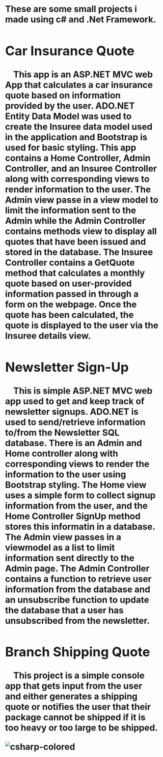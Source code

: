 <!DOCTYPE html>

<html>
<body>
  
 <h1>These are some small projects i made using c# and .Net Framework.<h/1>
  
  
   <h2>Car Insurance Quote</h2>
     &nbsp;&nbsp;&nbsp;&nbsp;This app is an ASP.NET MVC web App that calculates a car insurance quote based on information provided by the user. ADO.NET Entity Data Model was used to create the Insuree data model used in the application and Bootstrap is used for basic styling. This app contains a Home Controller, Admin Controller, and an Insuree Controller along with corresponding views to render information to the user. The Admin view passe in a view model to limit the information sent to the Admin while the Admin Controller contains methods view to display all quotes that have been issued and stored in the database. The Insuree Controller contains a GetQuote method that calculates a monthly quote based on user-provided information passed in through a form on the webpage. Once the quote has been calculated, the quote is displayed to the user via the Insuree details view.
   <h2>Newsletter Sign-Up</h2>
   &nbsp;&nbsp;&nbsp;&nbsp;This is simple ASP.NET MVC web app used to get and keep track of newsletter signups. ADO.NET is used to send/retrieve information to/from the Newsletter SQL database. There is an Admin and Home controller along with corresponding views to render the information to the user using Bootstrap styling. The Home view uses a simple form to collect signup information from the user, and the Home Controller SignUp method stores this informatin in a database. The Admin view passes in a viewmodel as a list to limit information sent directly to the Admin page. The Admin Controller contains a function to retrieve user information from the database and an unsubscribe function to update the database that a user has unsubscribed from the newsletter.
   <h2>Branch Shipping Quote</h2>
   &nbsp;&nbsp;&nbsp;&nbsp;This project is a simple console app that gets input from the user and either generates a shipping quote or notifies the user that their package cannot be shipped if it is too heavy or too large to be shipped.

![csharp-colored](https://user-images.githubusercontent.com/118482231/211764307-9ea9802d-c1fa-48a5-9b0d-42ec704eb85c.svg)
</body>
   </html>
